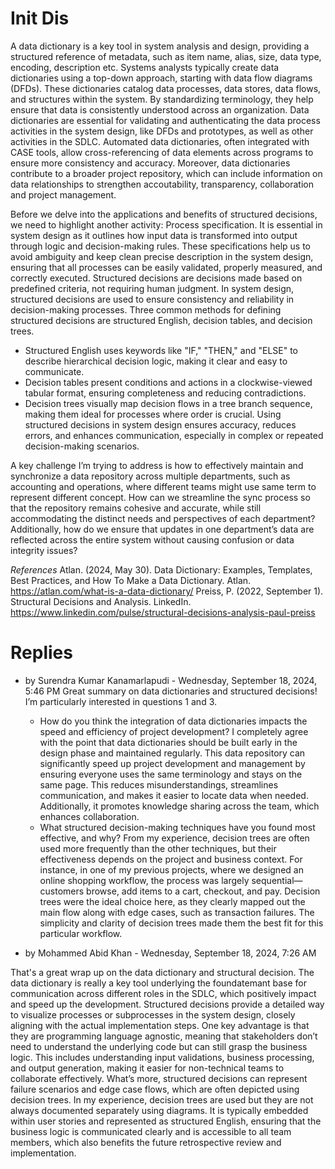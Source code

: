 # Init Dis
A data dictionary is a key tool in system analysis and design, providing a structured reference of metadata, such as item name, alias, size, data type, encoding, description etc. Systems analysts typically create data dictionaries using a top-down approach, starting with data flow diagrams (DFDs). These dictionaries catalog data processes, data stores, data flows, and structures within the system. By standardizing terminology, they help ensure that data is consistently understood across an organization. Data dictionaries are essential for validating and authenticating the data process activities in the system design, like DFDs and prototypes, as well as other activities in the SDLC. Automated data dictionaries, often integrated with CASE tools, allow cross-referencing of data elements across programs to ensure more consistency and accuracy. Moreover, data dictionaries contribute to a broader project repository, which can include information on data relationships to strengthen accoutability, transparency, collaboration and project management.

Before we delve into the applications and benefits of structured decisions,  we need to highlight another activity: Process specification. It is essential in system design as it outlines how input data is transformed into output through logic and decision-making rules. These specifications help us to avoid ambiguity and keep clean precise description in the system design, ensuring that all processes can be easily validated, properly measured, and correctly executed. Structured decisions are decisions made based on predefined criteria, not requiring human judgment. In system design, structured decisions are used to ensure consistency and reliability in decision-making processes. Three common methods for defining structured decisions are structured English, decision tables, and decision trees.   
* Structured English uses keywords like "IF," "THEN," and "ELSE" to describe hierarchical decision logic, making it clear and easy to communicate.
* Decision tables present conditions and actions in a clockwise-viewed tabular format, ensuring completeness and reducing contradictions.
* Decision trees visually map decision flows in a tree branch sequence, making them ideal for processes where order is crucial.
Using structured decisions in system design ensures accuracy, reduces errors, and enhances communication, especially in complex or repeated decision-making scenarios.

A key challenge I’m trying to address is how to effectively maintain and synchronize a data repository across multiple departments, such as accounting and operations, where different teams might use same term to represent different concept. How can we streamline the sync process so that the repository remains cohesive and accurate, while still accommodating the distinct needs and perspectives of each department? Additionally, how do we ensure that updates in one department’s data are reflected across the entire system without causing confusion or data integrity issues?

*References*
Atlan. (2024, May 30). Data Dictionary: Examples, Templates, Best Practices, and How To Make a Data Dictionary. Atlan. https://atlan.com/what-is-a-data-dictionary/
Preiss, P. (2022, September 1). Structural Decisions and Analysis. LinkedIn. https://www.linkedin.com/pulse/structural-decisions-analysis-paul-preiss


# Replies
* by Surendra Kumar Kanamarlapudi - Wednesday, September 18, 2024, 5:46 PM
    Great summary on data dictionaries and structured decisions! I’m particularly interested in questions 1 and 3.
    * How do you think the integration of data dictionaries impacts the speed and efficiency of project development?
    I completely agree with the point that data dictionaries should be built early in the design phase and maintained regularly. This data repository can significantly speed up project development and management by ensuring everyone uses the same terminology and stays on the same page. This reduces misunderstandings, streamlines communication, and makes it easier to locate data when needed. Additionally, it promotes knowledge sharing across the team, which enhances collaboration.
    * What structured decision-making techniques have you found most effective, and why?
    From my experience, decision trees are often used more frequently than the other techniques, but their effectiveness depends on the project and business context. For instance, in one of my previous projects, where we designed an online shopping workflow, the process was largely sequential—customers browse, add items to a cart, checkout, and pay. Decision trees were the ideal choice here, as they clearly mapped out the main flow along with edge cases, such as transaction failures. The simplicity and clarity of decision trees made them the best fit for this particular workflow.

* by Mohammed Abid Khan - Wednesday, September 18, 2024, 7:26 AM

That's a great wrap up on the data dictionary and structural decision. The data dictionary is really a key tool underlying the foundatemant base for communication across different roles in the SDLC, which positively impact and speed up the development. Structured decisions provide a detailed way to visualize processes or subprocesses in the system design, closely aligning with the actual implementation steps. One key advantage is that they are programming language agnostic, meaning that stakeholders don’t need to understand the underlying code but can still grasp the business logic. This includes understanding input validations, business processing, and output generation, making it easier for non-technical teams to collaborate effectively. What’s more, structured decisions can represent failure scenarios and edge case flows, which are often depicted using decision trees. In my experience, decision trees are used but they are not always documented separately using diagrams. It is typically embedded within user stories and represented as structured English, ensuring that the business logic is communicated clearly and is accessible to all team members, which also benefits the future retrospective review and implementation.








